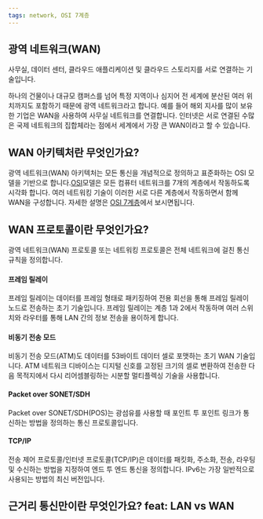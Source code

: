 ```yaml
---
tags: network, OSI 7계층
---
```

## 광역 네트워크(WAN)
사무실, 데이터 센터, 클라우드 애플리케이션 및 클라우드 스토리지를 서로 연결하는 기술입니다.

하나의 건물이나 대규모 캠퍼스를 넘어 특정 지역이나 심지어 전 세계에 분산된 여러 위치까지도 포함하기 때문에 광역 네트워크라고 합니다. 예를 들어 해외 지사를 많이 보유한 기업은 WAN을 사용하여 사무실 네트워크를 연결합니다. 인터넷은 서로 연결된 수많은 국제 네트워크의 집합체라는 점에서 세계에서 가장 큰 WAN이라고 할 수 있습니다.

## WAN 아키텍처란 무엇인가요?
광역 네트워크(WAN) 아키텍처는 모든 통신을 개념적으로 정의하고 표준화하는 OSI 모델을 기반으로 합니다.[OSI](obsidian://open?vault=%EB%A1%9C%EB%93%9C%EB%A7%B5%20%EA%B3%B5%EB%B6%80&file=%EB%A1%9C%EB%93%9C%EB%A7%B5%2F1.%20Internet%2FHow%20does%20the%20internet%20work%2F%ED%94%84%EB%A1%9C%ED%86%A0%EC%BD%9C%2FOSI%207%EA%B3%84%EC%B8%B5%20TCP%2CIP%204%EA%B3%84%EC%B8%B5%2FOSI%207%EA%B3%84%EC%B8%B5%20TCP%2CIP%204%EA%B3%84%EC%B8%B5)모델은 모든 컴퓨터 네트워크를 7개의 계층에서 작동하도록 시각화 합니다. 여러 네트워킹 기술이 이러한 서로 다른 계층에서 작동하면서 함께 WAN을 구성합니다.
자세한 설명은 [OSI 7계층](obsidian://open?vault=%EB%A1%9C%EB%93%9C%EB%A7%B5%20%EA%B3%B5%EB%B6%80&file=%EB%A1%9C%EB%93%9C%EB%A7%B5%2F1.%20Internet%2FHow%20does%20the%20internet%20work%2F%ED%94%84%EB%A1%9C%ED%86%A0%EC%BD%9C%2FOSI%207%EA%B3%84%EC%B8%B5%20TCP%2CIP%204%EA%B3%84%EC%B8%B5%2FOSI%207%EA%B3%84%EC%B8%B5%20TCP%2CIP%204%EA%B3%84%EC%B8%B5)에서 보시면됩니다.

## WAN 프로토콜이란 무엇인가요?
광역 네트워크(WAN) 프로토콜 또는 네트워킹 프로토콜은 전체 네트워크에 걸친 통신 규칙을 정의합니다.

#### 프레임 릴레이
프레임 릴레이는 데이터를 프레임 형태로 패키징하여 전용 회선을 통해 프레임 릴레이 노드로 전송하는 초기 기술입니다. 프레임 릴레이는 계층 1과 2에서 작동하며 여러 스위치와 라우터를 통해 LAN 간의 정보 전송을 용이하게 합니다.
#### 비동기 전송 모드
비동기 전송 모드(ATM)도 데이터를 53바이트 데이터 셀로 포맷하는 초기 WAN 기술입니다. ATM 네트워크 디바이스는 디지털 신호를 고정된 크기의 셀로 변환하여 전송한 다음 목적지에서 다시 리어셈블링하는 시분할 멀티플렉싱 기술을 사용합니다.

#### Packet over SONET/SDH
Packet over SONET/SDH(POS)는 광섬유를 사용할 때 포인트 투 포인트 링크가 통신하는 방법을 정의하는 통신 프로토콜입니다.

#### TCP/IP

전송 제어 프로토콜/인터넷 프로토콜(TCP/IP)은 데이터를 패킷화, 주소화, 전송, 라우팅 및 수신하는 방법을 지정하여 엔드 투 엔드 통신을 정의합니다. IPv6는 가장 일반적으로 사용되는 방법의 최신 버전입니다.

## 근거리 통신만이란 무엇인가요? feat: LAN vs WAN